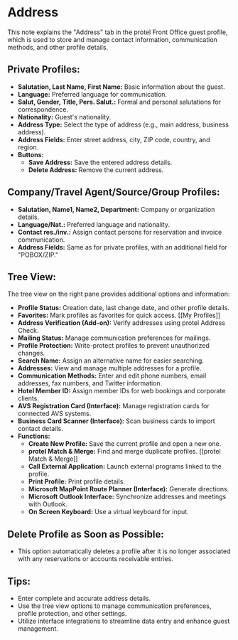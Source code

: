 # Address

This note explains the "Address" tab in the protel Front Office guest profile, which is used to store and manage contact information, communication methods, and other profile details.

## Private Profiles:

* **Salutation, Last Name, First Name:** Basic information about the guest.
* **Language:** Preferred language for communication.
* **Salut, Gender, Title, Pers. Salut.:**  Formal and personal salutations for correspondence.
* **Nationality:**  Guest's nationality.
* **Address Type:** Select the type of address (e.g., main address, business address).
* **Address Fields:** Enter street address, city, ZIP code, country, and region.
* **Buttons:**
    * **Save Address:** Save the entered address details.
    * **Delete Address:** Remove the current address.

## Company/Travel Agent/Source/Group Profiles:

* **Salutation, Name1, Name2, Department:** Company or organization details.
* **Language/Nat.:**  Preferred language and nationality.
* **Contact res./inv.:**  Assign contact persons for reservation and invoice communication.
* **Address Fields:** Same as for private profiles, with an additional field for "POBOX/ZIP."

## Tree View:

The tree view on the right pane provides additional options and information:

* **Profile Status:** Creation date, last change date, and other profile details.
* **Favorites:**  Mark profiles as favorites for quick access. [[My Profiles]]
* **Address Verification (Add-on):**  Verify addresses using protel Address Check.
* **Mailing Status:**  Manage communication preferences for mailings.
* **Profile Protection:**  Write-protect profiles to prevent unauthorized changes.
* **Search Name:**  Assign an alternative name for easier searching. 
* **Addresses:**  View and manage multiple addresses for a profile.
* **Communication Methods:**  Enter and edit phone numbers, email addresses, fax numbers, and Twitter information.
* **Hotel Member ID:**  Assign member IDs for web bookings and corporate clients.
* **AVS Registration Card (Interface):**  Manage registration cards for connected AVS systems. 
* **Business Card Scanner (Interface):** Scan business cards to import contact details.
* **Functions:**
    * **Create New Profile:** Save the current profile and open a new one. 
    * **protel Match & Merge:**  Find and merge duplicate profiles. [[protel Match & Merge]]
    * **Call External Application:**  Launch external programs linked to the profile.
    * **Print Profile:**  Print profile details.
    * **Microsoft MapPoint Route Planner (Interface):**  Generate directions.
    * **Microsoft Outlook Interface:**  Synchronize addresses and meetings with Outlook.
    * **On Screen Keyboard:**  Use a virtual keyboard for input.

## Delete Profile as Soon as Possible:

* This option automatically deletes a profile after it is no longer associated with any reservations or accounts receivable entries.

## Tips:

* Enter complete and accurate address details. 
* Use the tree view options to manage communication preferences, profile protection, and other settings. 
* Utilize interface integrations to streamline data entry and enhance guest management.